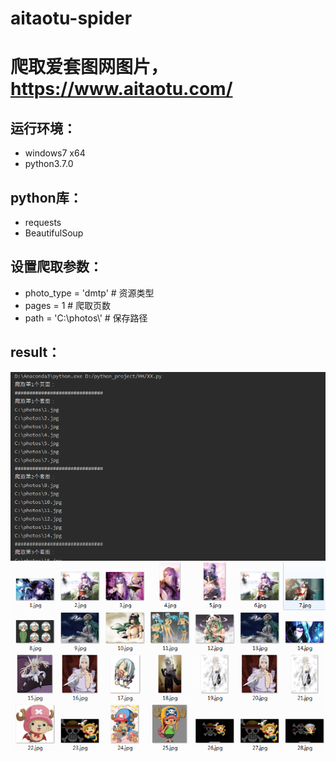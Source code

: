 # aitaotu-spider
爬取爱套图网图片，https://www.aitaotu.com/
=========================================

运行环境：
--------
* windows7 x64
* python3.7.0

python库：
---------
* requests
* BeautifulSoup
	
设置爬取参数：
------------
* photo_type = 'dmtp'  	  # 资源类型
* pages = 1               # 爬取页数
* path = 'C:\\photos\\'   # 保存路径
	
result：
------
![](https://github.com/EExplode/aitaotu-spider/raw/master/result1.png)
![](https://github.com/EExplode/aitaotu-spider/raw/master/result2.png)
